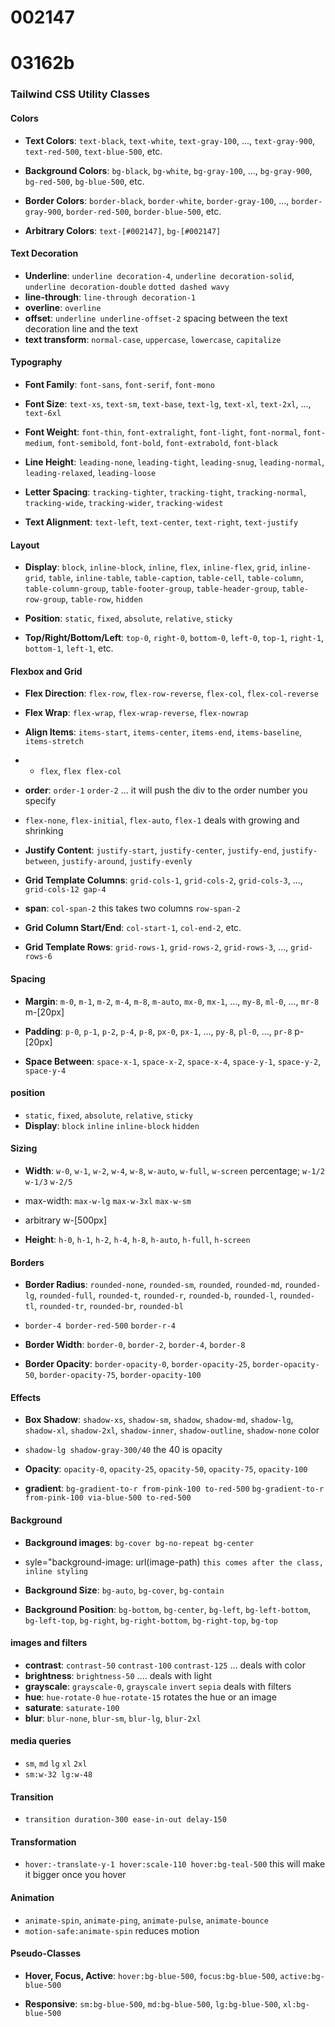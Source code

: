 
# 002147
# 03162b

### Tailwind CSS Utility Classes

#### Colors

- **Text Colors**: `text-black`, `text-white`, `text-gray-100`, ..., `text-gray-900`, `text-red-500`, `text-blue-500`, etc.
    
- **Background Colors**: `bg-black`, `bg-white`, `bg-gray-100`, ..., `bg-gray-900`, `bg-red-500`, `bg-blue-500`, etc.
    
- **Border Colors**: `border-black`, `border-white`, `border-gray-100`, ..., `border-gray-900`, `border-red-500`, `border-blue-500`, etc.
- **Arbitrary Colors**: `text-[#002147]`, `bg-[#002147]`
    
#### Text Decoration

- **Underline**: `underline decoration-4`, `underline decoration-solid`, `underline decoration-double` `dotted dashed wavy`
- **line-through**: `line-through decoration-1` 
- **overline**: `overline`
- **offset**: `underline underline-offset-2` spacing between the text decoration line and the text
- **text transform**: `normal-case`, `uppercase`, `lowercase`, `capitalize` 
#### Typography
     
- **Font Family**: `font-sans`, `font-serif`, `font-mono`
    
- **Font Size**: `text-xs`, `text-sm`, `text-base`, `text-lg`, `text-xl`, `text-2xl`, ..., `text-6xl`
    
- **Font Weight**: `font-thin`, `font-extralight`, `font-light`, `font-normal`, `font-medium`, `font-semibold`, `font-bold`, `font-extrabold`, `font-black`
    
- **Line Height**: `leading-none`, `leading-tight`, `leading-snug`, `leading-normal`, `leading-relaxed`, `leading-loose`
    
- **Letter Spacing**: `tracking-tighter`, `tracking-tight`, `tracking-normal`, `tracking-wide`, `tracking-wider`, `tracking-widest`
    
- **Text Alignment**: `text-left`, `text-center`, `text-right`, `text-justify`
    

#### Layout

- **Display**: `block`, `inline-block`, `inline`, `flex`, `inline-flex`, `grid`, `inline-grid`, `table`, `inline-table`, `table-caption`, `table-cell`, `table-column`, `table-column-group`, `table-footer-group`, `table-header-group`, `table-row-group`, `table-row`, `hidden`
    
- **Position**: `static`, `fixed`, `absolute`, `relative`, `sticky`
    
- **Top/Right/Bottom/Left**: `top-0`, `right-0`, `bottom-0`, `left-0`, `top-1`, `right-1`, `bottom-1`, `left-1`, etc.
    

#### Flexbox and Grid

- **Flex Direction**: `flex-row`, `flex-row-reverse`, `flex-col`, `flex-col-reverse`
    
- **Flex Wrap**: `flex-wrap`, `flex-wrap-reverse`, `flex-nowrap`
    
- **Align Items**: `items-start`, `items-center`, `items-end`, `items-baseline`, `items-stretch`
- - `flex`, `flex flex-col`
- **order**: `order-1` `order-2` ... it will push the div to the order number you specify 
- `flex-none`, `flex-initial`, `flex-auto`, `flex-1`  deals with growing and shrinking

    
- **Justify Content**: `justify-start`, `justify-center`, `justify-end`, `justify-between`, `justify-around`, `justify-evenly`
    
- **Grid Template Columns**: `grid-cols-1`, `grid-cols-2`, `grid-cols-3`, ..., `grid-cols-12 gap-4`
- **span**: `col-span-2` this takes two columns `row-span-2`
    
- **Grid Column Start/End**: `col-start-1`, `col-end-2`, etc.
    
- **Grid Template Rows**: `grid-rows-1`, `grid-rows-2`, `grid-rows-3`, ..., `grid-rows-6`
    

#### Spacing

- **Margin**: `m-0`, `m-1`, `m-2`, `m-4`, `m-8`, `m-auto`, `mx-0`, `mx-1`, ..., `my-8`, `ml-0`, ..., `mr-8` m-[20px]
    
- **Padding**: `p-0`, `p-1`, `p-2`, `p-4`, `p-8`, `px-0`, `px-1`, ..., `py-8`, `pl-0`, ..., `pr-8`  p-[20px]
    
- **Space Between**: `space-x-1`, `space-x-2`, `space-x-4`, `space-y-1`, `space-y-2`, `space-y-4`

#### position

- `static`, `fixed`, `absolute`, `relative`, `sticky` 
- **Display**: `block` `inline` `inline-block` `hidden` 
#### Sizing

- **Width**: `w-0`, `w-1`, `w-2`, `w-4`, `w-8`, `w-auto`, `w-full`, `w-screen` percentage; `w-1/2` `w-1/3` `w-2/5` 
- max-width: `max-w-lg` `max-w-3xl` `max-w-sm`
- arbitrary w-[500px]
    
- **Height**: `h-0`, `h-1`, `h-2`, `h-4`, `h-8`, `h-auto`, `h-full`, `h-screen`
    

#### Borders

- **Border Radius**: `rounded-none`, `rounded-sm`, `rounded`, `rounded-md`, `rounded-lg`, `rounded-full`, `rounded-t`, `rounded-r`, `rounded-b`, `rounded-l`, `rounded-tl`, `rounded-tr`, `rounded-br`, `rounded-bl`
- `border-4 border-red-500` `border-r-4`
    
- **Border Width**: `border-0`, `border-2`, `border-4`, `border-8`
    
- **Border Opacity**: `border-opacity-0`, `border-opacity-25`, `border-opacity-50`, `border-opacity-75`, `border-opacity-100`
    

#### Effects

- **Box Shadow**: `shadow-xs`, `shadow-sm`, `shadow`, `shadow-md`, `shadow-lg`, `shadow-xl`, `shadow-2xl`, `shadow-inner`, `shadow-outline`, `shadow-none` color 
- `shadow-lg shadow-gray-300/40` the 40 is opacity
    
- **Opacity**: `opacity-0`, `opacity-25`, `opacity-50`, `opacity-75`, `opacity-100`

- **gradient**: `bg-gradient-to-r from-pink-100 to-red-500`
`bg-gradient-to-r from-pink-100 via-blue-500 to-red-500`

#### Background

- **Background images**: `bg-cover bg-no-repeat bg-center`
- syle="background-image: url(image-path)   `this comes after the class, inline styling` 
- **Background Size**: `bg-auto`, `bg-cover`, `bg-contain`
    
- **Background Position**: `bg-bottom`, `bg-center`, `bg-left`, `bg-left-bottom`, `bg-left-top`, `bg-right`, `bg-right-bottom`, `bg-right-top`, `bg-top`
    

#### images and filters
- **contrast**: `contrast-50` `contrast-100` `contrast-125` ... deals with color
- **brightness**: `brightness-50` .... deals with light
- **grayscale**: `grayscale-0`, `grayscale` `invert` `sepia` deals with filters
- **hue**: `hue-rotate-0` `hue-rotate-15` rotates the hue or an image
- **saturate**: `saturate-100`
- **blur**: `blur-none`, `blur-sm`, `blur-lg`, `blur-2xl`


#### media queries

- `sm`, `md` `lg` `xl` `2xl`
- `sm:w-32 lg:w-48`


#### Transition

- `transition duration-300 ease-in-out delay-150 `

#### Transformation

- `hover:-translate-y-1 hover:scale-110 hover:bg-teal-500`
this will make it bigger once you hover 


#### Animation

- `animate-spin`, `animate-ping`, `animate-pulse`, `animate-bounce`
- `motion-safe:animate-spin` reduces motion

	
 #### Pseudo-Classes

- **Hover, Focus, Active**: `hover:bg-blue-500`, `focus:bg-blue-500`, `active:bg-blue-500`
    
- **Responsive**: `sm:bg-blue-500`, `md:bg-blue-500`, `lg:bg-blue-500`, `xl:bg-blue-500`